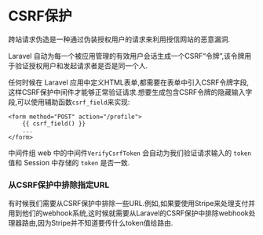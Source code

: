 # CSRF保护

跨站请求伪造是一种通过伪装授权用户的请求来利用授信网站的恶意漏洞.

Laravel 自动为每一个被应用管理的有效用户会话生成一个CSRF“令牌”,该令牌用于验证授权用户和发起请求者是否是同一个人.

任何时候在 Laravel 应用中定义HTML表单,都需要在表单中引入CSRF令牌字段,这样CSRF保护中间件才能够正常验证请求.想要生成包含CSRF令牌的隐藏输入字段,可以使用辅助函数`csrf_field`来实现:

```
<form method="POST" action="/profile">
    {{ csrf_field() }}
    ...
</form>
```

中间件组 web 中的中间件`VerifyCsrfToken` 会自动为我们验证请求输入的 `token` 值和 Session 中存储的 `token` 是否一致.

### 从CSRF保护中排除指定URL

有时候我们需要从CSRF保护中排除一些URL.例如,如果要使用Stripe来处理支付并用到他们的webhook系统,这时候就需要从Laravel的CSRF保护中排除webhook处理器路由,因为Stripe并不知道要传什么token值给路由.



